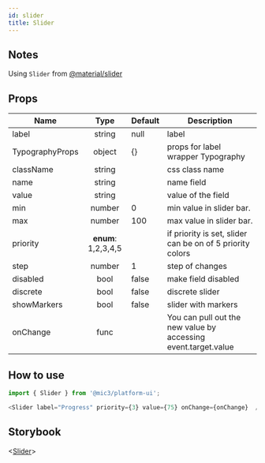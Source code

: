 ```yaml
---
id: slider
title: Slider
---
```


## Notes

Using `Slider` from [@material/slider](https://www.npmjs.com/package/@material/slider)

## Props

Name            |        Type         | Default | Description
--------------- | :-----------------: | ------- | --------------------------------------------------------------
label           |       string        | null    | label
TypographyProps |       object        | {}      | props for label wrapper Typography
className       |       string        |         | css class name
name            |       string        |         | name field
value           |       string        |         | value of the field
min             |       number        | 0       | min value in slider bar.
max             |       number        | 100     | max value in slider bar.
priority        | **enum**: 1,2,3,4,5 |         | if priority is set, slider can be on of 5 priority colors
step            |       number        | 1       | step of changes
disabled        |        bool         | false   | make field disabled
discrete        |        bool         | false   | discrete slider
showMarkers     |        bool         | false   | slider with markers
onChange        |        func         |         | You can pull out the new value by accessing event.target.value

## How to use

```javascript
import { Slider } from '@mic3/platform-ui';

<Slider label="Progress" priority={3} value={75} onChange={onChange}  />
```

## Storybook

<[Slider](/redirect?/storybook/index.html?path=/story/components-slider--slider)>
